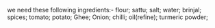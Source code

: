 we need these following ingredients:-
flour;
sattu;
salt;
water;
brinjal;
spices;
tomato;
potato;
Ghee;
Onion;
chilli;
oil(refine);
turmeric powder;